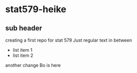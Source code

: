 # stat579-heike
## sub header

creating a first repo for stat 579
Just regular text in between

- list item 1
- list item 2


another change
Bo is here
